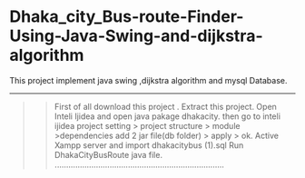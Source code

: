 # Dhaka_city_Bus-route-Finder-Using-Java-Swing-and-dijkstra-algorithm
This project implement java swing ,dijkstra algorithm and mysql Database.

--------------------------------------------------------------------------
>>First of all download this project .
>>Extract this project.
>>Open Inteli Ijidea and open java pakage dhakacity.
>>then go to inteli ijidea project setting > project structure > module >dependencies add 2 jar file(db folder) > apply > ok.
>>Active Xampp server and import dhakacitybus (1).sql
>>Run DhakaCityBusRoute java file.
..........................................................................
